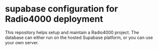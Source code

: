 # supabase configuration for Radio4000 deployment
This repository helps setup and maintain a Radio4000 project. The database can
either run on the hosted Supabase platform, or you can use your own
server.
